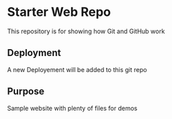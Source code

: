 # Starter Web Repo

This repository is for showing how Git and GitHub work

## Deployment
A new Deployement will be added to this git repo

## Purpose

Sample website with plenty of files for demos

